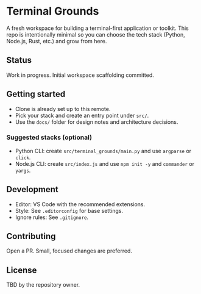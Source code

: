 # Terminal Grounds

A fresh workspace for building a terminal-first application or toolkit. This repo is intentionally minimal so you can choose the tech stack (Python, Node.js, Rust, etc.) and grow from here.

## Status

Work in progress. Initial workspace scaffolding committed.

## Getting started

- Clone is already set up to this remote.
- Pick your stack and create an entry point under `src/`.
- Use the `docs/` folder for design notes and architecture decisions.

### Suggested stacks (optional)

- Python CLI: create `src/terminal_grounds/main.py` and use `argparse` or `click`.
- Node.js CLI: create `src/index.js` and use `npm init -y` and `commander` or `yargs`.

## Development

- Editor: VS Code with the recommended extensions.
- Style: See `.editorconfig` for base settings.
- Ignore rules: See `.gitignore`.

## Contributing

Open a PR. Small, focused changes are preferred.

## License

TBD by the repository owner.
